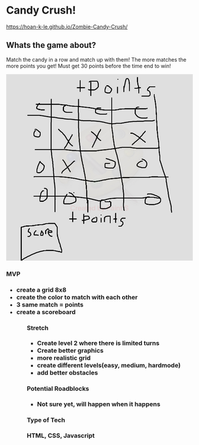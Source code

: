 # Candy Crush!
https://hoan-k-le.github.io/Zombie-Candy-Crush/

<h2>Whats the game about?</h2>

Match the candy in a row and match up with them! 
The more matches the more points you get! 
Must get 30 points before the time end to win!

![Wireframe](./img/candycrush.jpg)

<h3>MVP<h3>

<ul>
<li>create a grid 8x8</li>
<li> create the color to match with each other</li>
<li>3 same match = points</li>
<li>create a scoreboard</li>
<ul>

<h4>Stretch</h4>
<ul>
<li>Create level 2 where there is limited turns</li>
<li>Create better graphics</li>
<li>more realistic grid</li>
<li>create different levels(easy, medium, hardmode)</li>
  <li> add better obstacles</li>
</ul>

<h4> Potential Roadblocks</h4>
  <ul>
    <li>Not sure yet, will happen when it happens</li>
  </ul>


<h4>Type of Tech</h4>
HTML, CSS, Javascript
  